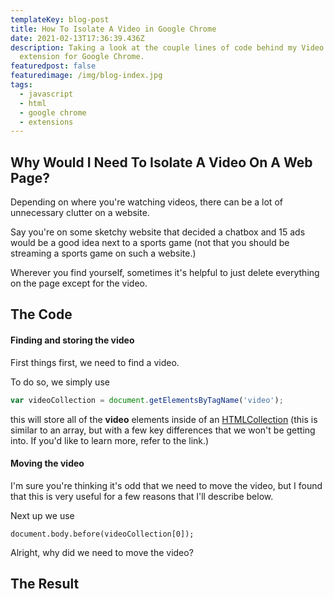 ```yaml
---
templateKey: blog-post
title: How To Isolate A Video in Google Chrome
date: 2021-02-13T17:36:39.436Z
description: Taking a look at the couple lines of code behind my Video Isolator
  extension for Google Chrome.
featuredpost: false
featuredimage: /img/blog-index.jpg
tags:
  - javascript
  - html
  - google chrome
  - extensions
---
```

## Why Would I Need To Isolate A Video On A Web Page?

Depending on where you're watching videos, there can be a lot of unnecessary clutter on a website. 

Say you're on some sketchy website that decided a chatbox and 15 ads would be a good idea next to a sports game (not that you should be streaming a sports game on such a website.)

Wherever you find yourself, sometimes it's helpful to just delete everything on the page except for the video.

## The Code

#### Finding and storing the video

First things first, we need to find a video.

To do so, we simply use 

```javascript
var videoCollection = document.getElementsByTagName('video');
```

this will store all of the **video** elements inside of an [HTMLCollection](https://developer.mozilla.org/en-US/docs/Web/API/HTMLCollection) (this is similar to an array, but with a few key differences that we won't be getting into. If you'd like to learn more, refer to the link.)

#### Moving the video

I'm sure you're thinking it's odd that we need to move the video, but I found that this is very useful for a few reasons that I'll describe below.

Next up we use 

```
document.body.before(videoCollection[0]);
```

Alright, why did we need to move the video?





## The Result
